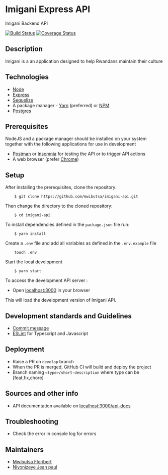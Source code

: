 # Imigani Express API

Imigani Backend API

[![Build Status](https://travis-ci.com/mwibutsa/imigani-api.svg?branch=develop)](https://travis-ci.com/mwibutsa/imigani-api) [![Coverage Status](https://coveralls.io/repos/github/mwibutsa/imigani-api/badge.svg?branch=develop)](https://coveralls.io/github/mwibutsa/imigani-api?branch=develop)

## Description

Imigani is a an application designed to help Rwandans maintain their culture

## Technologies

- [Node](https://nodejs.org/en/)
- [Express](https://expressjs.com/)
- [Sequelize](https://sequelize.org/)
- A package manager - [Yarn](https://yarnpkg.com/lang/en/) (preferred) or [NPM](https://www.npmjs.com/)
- [Postgres](https://www.postgresql.org/)

## Prerequisites

NodeJS and a package manager should be installed on your system together with the following applications for use in development

- [Postman](https://www.postman.com/downloads/) or [Insomnia](https://insomnia.rest/download/) for testing the API or to trigger API actions
- A web browser (prefer [Chrome](https://www.google.com/chrome/))

## Setup

After installing the prerequisites, clone the repository:

```ch
    $ git clone https://github.com/mwibutsa/imigani-api.git
```

Then change the directory to the cloned repository:

```ch
    $ cd imigani-api
```

To install dependencies defined in the `package.json` file run:

```ch
    $ yarn install
```

Create a `.env` file and add all variables as defined in the `.env.example` file

```ch
    touch .env
```

Start the local development

```ch
    $ yarn start
```

To access the development API server :

- Open [localhost:3000](http://localhost:3000) in your browser

This will load the development version of Imigani API.

## Development standards and Guidelines

- [Commit message](https://www.conventionalcommits.org/en/v1.0.0/)
- [ESLint](https://eslint.org/) for Typescript and Javascript

## Deployment

- Raise a PR on `develop` branch
- When the PR is merged, GitHub CI will build and deploy the project
- Branch naming `<type>/short-description` where type can be [feat,fix,chore]

## Sources and other info

- API documentation available on [localhost:3000/api-docs](http://localhost:3000/api-docs)

## Troubleshooting

- Check the error in console log for errors

## Maintainers

- [Mwibutsa Floribert](https://gitlab.com/mwibutsa)
- [Niyonizeye Jean paul](https://gitlab.com/Niyonizeye)
